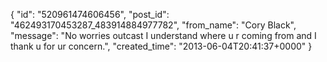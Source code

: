  {
   "id": "520961474606456",
   "post_id": "462493170453287_483914884977782",
   "from_name": "Cory Black",
   "message": "No worries outcast I understand where u r coming from and I thank u for ur concern.",
   "created_time": "2013-06-04T20:41:37+0000"
 }
